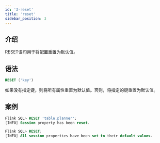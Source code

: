 ```yaml
---
id: '3-reset'
title: 'reset'
sidebar_position: 3
---
```


## 介绍

RESET语句用于将配置重置为默认值。

## 语法

```sql
RESET ('key')
```

如果没有指定键，则将所有属性重置为默认值。否则，将指定的键重置为默认值。

## 案例

```sql
Flink SQL> RESET 'table.planner';
[INFO] Session property has been reset.

Flink SQL> RESET;
[INFO] All session properties have been set to their default values.
```
